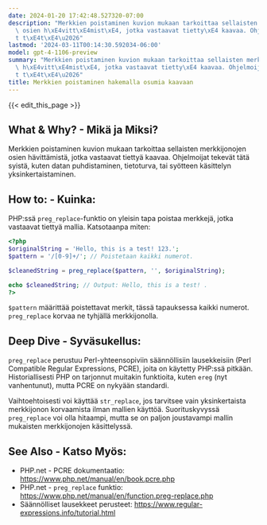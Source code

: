 ```yaml
---
date: 2024-01-20 17:42:48.527320-07:00
description: "Merkkien poistaminen kuvion mukaan tarkoittaa sellaisten merkkijonojen\
  \ osien h\xE4vitt\xE4mist\xE4, jotka vastaavat tietty\xE4 kaavaa. Ohjelmoijat tekev\xE4\
  t t\xE4t\xE4\u2026"
lastmod: '2024-03-11T00:14:30.592034-06:00'
model: gpt-4-1106-preview
summary: "Merkkien poistaminen kuvion mukaan tarkoittaa sellaisten merkkijonojen osien\
  \ h\xE4vitt\xE4mist\xE4, jotka vastaavat tietty\xE4 kaavaa. Ohjelmoijat tekev\xE4\
  t t\xE4t\xE4\u2026"
title: Merkkien poistaminen hakemalla osumia kaavaan
---
```


{{< edit_this_page >}}

## What & Why? - Mikä ja Miksi?
Merkkien poistaminen kuvion mukaan tarkoittaa sellaisten merkkijonojen osien hävittämistä, jotka vastaavat tiettyä kaavaa. Ohjelmoijat tekevät tätä syistä, kuten datan puhdistaminen, tietoturva, tai syötteen käsittelyn yksinkertaistaminen.

## How to: - Kuinka:
PHP:ssä `preg_replace`-funktio on yleisin tapa poistaa merkkejä, jotka vastaavat tiettyä mallia. Katsotaanpa miten:

```PHP
<?php
$originalString = 'Hello, this is a test! 123.';
$pattern = '/[0-9]+/'; // Poistetaan kaikki numerot.

$cleanedString = preg_replace($pattern, '', $originalString);

echo $cleanedString; // Output: Hello, this is a test! .
?>
```

`$pattern` määrittää poistettavat merkit, tässä tapauksessa kaikki numerot. `preg_replace` korvaa ne tyhjällä merkkijonolla.

## Deep Dive - Syväsukellus:
`preg_replace` perustuu Perl-yhteensopiviin säännöllisiin lausekkeisiin (Perl Compatible Regular Expressions, PCRE), joita on käytetty PHP:ssä pitkään. Historiallisesti PHP on tarjonnut muitakin funktioita, kuten `ereg` (nyt vanhentunut), mutta PCRE on nykyään standardi.

Vaihtoehtoisesti voi käyttää `str_replace`, jos tarvitsee vain yksinkertaista merkkijonon korvaamista ilman mallien käyttöä. Suorituskyvyssä `preg_replace` voi olla hitaampi, mutta se on paljon joustavampi mallin mukaisten merkkijonojen käsittelyssä.

## See Also - Katso Myös:
- PHP.net - PCRE dokumentaatio: https://www.php.net/manual/en/book.pcre.php
- PHP.net - `preg_replace` funktio: https://www.php.net/manual/en/function.preg-replace.php
- Säännölliset lausekkeet perusteet: https://www.regular-expressions.info/tutorial.html
